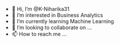 - 👋 Hi, I’m @K-Niharika31
- 👀 I’m interested in Business Analytics
- 🌱 I’m currently learning Machine Learning
- 💞️ I’m looking to collaborate on ...
- 📫 How to reach me ...

<!---
K-Niharika31/K-Niharika31 is a ✨ special ✨ repository because its `README.md` (this file) appears on your GitHub profile.
You can click the Preview link to take a look at your changes.
--->
